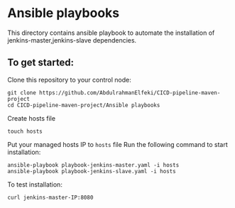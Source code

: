 # Ansible playbooks
This directory contains ansible playbook to automate the installation of jenkins-master,jenkins-slave dependencies.



## To get started:

Clone this repository to your control node:
```
git clone https://github.com/AbdulrahmanElfeki/CICD-pipeline-maven-project
cd CICD-pipeline-maven-project/Ansible playbooks
```
Create hosts file 
```
touch hosts 
```
Put your managed hosts IP to `hosts` file
Run the following command to start installation:
``` 
ansible-playbook playbook-jenkins-master.yaml -i hosts
ansible-playbook playbook-jenkins-slave.yaml -i hosts
```
To test installation:
```
curl jenkins-master-IP:8080
```

